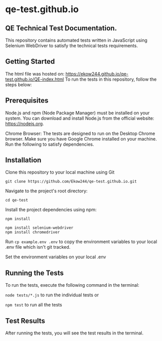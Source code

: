 # qe-test.github.io

## QE Technical Test Documentation.
This repository contains automated tests written in JavaScript using Selenium WebDriver to satisfy the technical tests requirements. 

## Getting Started
The html file was hosted on: https://ekow244.github.io/qe-test.github.io/QE-index.html
To run the tests in this repository, follow the steps below:

## Prerequisites
Node.js and npm (Node Package Manager) must be installed on your system. You can download and install Node.js from the official website: https://nodejs.org.

Chrome Browser: The tests are designed to run on the Desktop Chrome browser. Make sure you have Google Chrome installed on your machine. Run the following to satisfy dependencies.

## Installation
Clone this repository to your local machine using Git

```git clone https://github.com/Ekow244/qe-test.github.io.git```

Navigate to the project's root directory:

```cd qe-test```

Install the project dependencies using npm:

```npm install```

```npm init -y 
npm install selenium-webdriver  
npm install chromedriver 
```
Run
```cp example.env .env``` to copy the environment variables to your local .env file which isn't git tracked.

Set the environment variables on your local .env

## Running the Tests
To run the tests, execute the following command in the terminal:

`node tests/*.js` to run the individual tests
or 

`npm test` to run all the tests

## Test Results
After running the tests, you will see the test results in the terminal.
